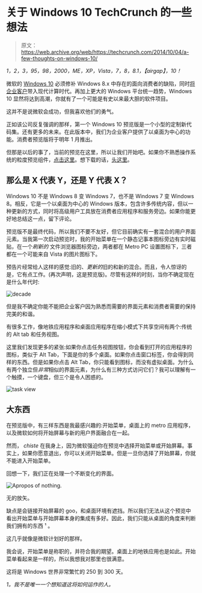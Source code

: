 # 关于 Windows 10 TechCrunch 的一些想法

> 原文：<https://web.archive.org/web/https://techcrunch.com/2014/10/04/a-few-thoughts-on-windows-10/>

*1，2，3，95，98，2000，ME，XP，Vista，7，8，8.1，【airgap】，10！*

微软的 [Windows 10](https://web.archive.org/web/20221006165042/https://beta.techcrunch.com/2014/09/30/microsoft-announces-windows-10/) 必须修补 Windows 8.x 中存在的面向消费者的缺陷，同时[将企业客户](https://web.archive.org/web/20221006165042/https://beta.techcrunch.com/2014/10/01/microsoft-woos-enterprise-with-start-button-in-windows-10/)带入现代计算时代。再加上更大的 Windows 平台统一趋势，Windows 10 显然将达到高潮，你就有了一个可能是有史以来最大胆的软件项目。

这并不是说微软会成功，但我喜欢他们的勇气。

正如该公司反复强调的那样，第一个 Windows 10 预览版是一个小型的定制新代码集。还有更多的未来。在此版本中，我们为企业客户提供了以桌面为中心的功能。消费者预览版将于明年 1 月推出。

但那是以后的事了，当前的预览在这里，所以让我们开始吧。如果你不熟悉操作系统的粒度预览组件，[点击这里](https://web.archive.org/web/20221006165042/https://beta.techcrunch.com/2014/09/30/microsoft-announces-windows-10/)。想下载的话，[头这里](https://web.archive.org/web/20221006165042/https://beta.techcrunch.com/2014/10/01/you-can-now-download-the-windows-10-technical-preview/)。

## 那么是 X 代表 Y，还是 Y 代表 X？

Windows 10 不是 Windows 8 变 Windows 7，也不是 Windows 7 变 Windows 8。相反，它是一个以桌面为中心的 Windows 版本，包含许多传统内容，但以一种更新的方式，同时将高级用户工具放在消费者应用程序和服务旁边。如果你能更好地总结这一点，留下评论。

预览版不是最终代码，所以我们不要不友好，但它目前确实有一套混合的用户界面元素。当我第一次启动预览时，我的开始菜单在一个静态记事本图标旁边有实时磁贴，在一个*刷新的* 文件浏览器图标旁边，两者都在 Metro PC 设置图标下，三者都在一个可能来自 Vista 的图片图标下。

预告片经常给人这样的感觉:旧的、*更新的*旧的和新的混合。而且，令人惊讶的是，它有点工作。(再次声明，这是预览版)。尽管有这样的时刻，当你不确定现在是什么年代时:

![decade](img/761e15d4d91d2c1c41f804c3a3a28ae8.png)

但是我不确定你能不能把企业客户因为熟悉而需要的界面元素和消费者需要的保持完美的和谐。

有很多工作，像地铁应用程序和桌面应用程序在缩小模式下共享空间有两个:传统的 Alt tab 和任务视图。

这里我们发现更多的紧张:如果你点击任务视图按钮，你会看到打开的应用程序的图标，类似于 Alt Tab，下面是你的多个桌面。如果你点击窗口标签，你会得到同样的东西。但是如果你点击 Alt Tab，你只能看到图标，而没有虚拟桌面。为什么有两个独立但*非常*相似的界面元素，为什么有三种方式访问它们？我可以理解有一个触摸，一个键盘，但三个是令人困惑的。

![task view](img/9ab0378fd9ee2ffaada85a94fd9aae20.png)

## 大东西

在预览版中，有三样东西是我最感兴趣的:开始菜单，桌面上的 metro 应用程序，以及微软如何将开始屏幕与新的用户界面融合在一起。

然而， *chiste* 在我身上，因为微软强迫你在预览中选择开始菜单或开始屏幕。事实上，如果你愿意退出，你可以关闭开始菜单。但是一旦你选择了开始屏幕，你就不能进入开始菜单。

回想一下，我们正在处理一个不断变化的界面。

![Apropos of nothing. ](img/c7bd7d8623b4abd285f888cb235aeeaf.png)

无的放矢。

缺点是会链接开始屏幕的 goo，和桌面环境有遮挡。所以我们无法从这个预览中看出开始菜单与开始屏幕本身的集成有多好。因此，我们只能从桌面的角度来判断我们拥有的东西 ¹ 。

这几乎就像是微软计划好的那样。

我会说，开始菜单是称职的，并符合我的期望。桌面上的地铁应用也是如此。开始菜单看起来是一样的，所以我想我对那里也很满意。

这将是 Windows 世界非常繁忙的 250 到 300 天。

*1。我不是唯一一个想知道这将如何运作的人。*